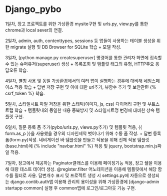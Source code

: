 # Django_pybo

1일차, 장고 프로젝트를 위한 가상환경 mysite구현 및 urls.py, view.py를 통한 chrome과 local sever의 연결.

2일차, admin, auth, contenttypes, sessions 등 앱들이 사용하는 테이블 생성을 위한 migrate 실행 및 DB Browser for SQLite 학습 + 모델 작성.

3일차, [python manage.py createsuperuser] 명령어를 통한 관리자 화면에 접속할 수 있는 슈퍼유저(superuser) 생성 + 목록조회 및 탬플릿 태그의 유형, HTTP주요 응답오류 학습.

4일차, 별칭 사용 및 동일 가상환경에서의 여러 앱이 실행하는 경우에 대비해 네임스페이스 적용 학습 + 답변 저장 구현 및 이에 대한 url추가, 뷰함수 추가 및 보안관련 {% csrf_token %} 학습.

5일차, 스타일시트 파일 저장을 위한 스태틱(이미지, js, css) 다이어리 구현 및 부트스트랩 학습 + 템플릿내의 동일한 내용 중복방지 및 스타일시트명 변경에 대비한 상속 템플릿 구현.

6일차, 질문 등록 폼 추가(pybo/urls.py, views.py추가) 및 템플릿 적용, {{ form.as_p }}을 사용했을 경우의 디자인제약 벗어나기 위해 수동 폼 작성. + 답변 등록 폼(form.py)작성. 네비게이션 바 템플릿을 만들고 적용을 위해 전체 적용 템플릿(base.html)에 {% include "navbar.html" %} 적용 및 jquery, bootstrap.min.js파일 적용.

7일차, 장고에서 제공하는 Paginator클래스를 이용해 페이징기능 적용, 장고 쉘을 이용해 대량 테스트 데이터 생성. @register.filter 어노테이션을 이용해 템플릿에서 해당 함수를 필터로 사용. 답변개수 표시 및 프로젝트 생성 시 settings.py에 자동으로 생성되는 django.contib.auth앱 이용해 관리의 용이성을 위해 가상환경에 [django-admin startapp common] 실행 후 common앱에 로그인/로그아웃 기능 구현.
